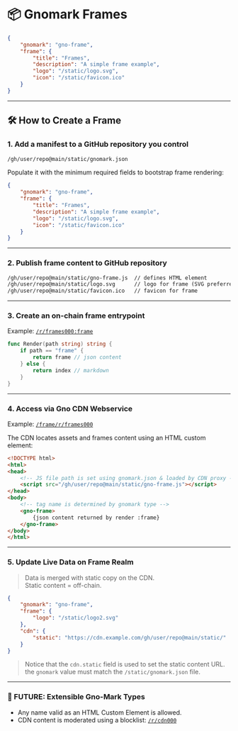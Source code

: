 # 📦 Gnomark Frames

```json
{
    "gnomark": "gno-frame",
    "frame": {
        "title": "Frames",
        "description": "A simple frame example",
        "logo": "/static/logo.svg",
        "icon": "/static/favicon.ico"
    }
}
```

---

## 🛠 How to Create a Frame

### 1. Add a manifest to a GitHub repository you control

```txt
/gh/user/repo@main/static/gnomark.json
```

Populate it with the minimum required fields to bootstrap frame rendering:

```json
{
    "gnomark": "gno-frame",
    "frame": {
        "title": "Frames",
        "description": "A simple frame example",
        "logo": "/static/logo.svg",
        "icon": "/static/favicon.ico"
    }
}
```

---

### 2. Publish frame content to GitHub repository

```txt
/gh/user/repo@main/static/gno-frame.js  // defines HTML element
/gh/user/repo@main/static/logo.svg      // logo for frame (SVG preferred, 400x400)
/gh/user/repo@main/static/favicon.ico   // favicon for frame
```

---

### 3. Create an on-chain frame entrypoint

Example: [`/r/frames000:frame`](/r/frames000:frame)

```go
func Render(path string) string {
    if path == "frame" {
        return frame // json content
    } else {
        return index // markdown
    }
}
```

---

### 4. Access via Gno CDN Webservice

Example: [`/frame/r/frames000`](/frame/r/frames000)

The CDN locates assets and frames content using an HTML custom element:

```html
<!DOCTYPE html>
<html>
<head>
    <!-- JS file path is set using gnomark.json & loaded by CDN proxy -->
    <script src="/gh/user/repo@main/static/gno-frame.js"></script>
</head>
<body>
    <!-- tag name is determined by gnomark type -->
    <gno-frame>
        {json content returned by render :frame}
    </gno-frame>
</body>
</html>
```

---

### 5. Update Live Data on Frame Realm

> Data is merged with static copy on the CDN.  
> Static content = off-chain.

```json
{
    "gnomark": "gno-frame",
    "frame": {
        "logo": "/static/logo2.svg" 
    },
    "cdn": {
        "static": "https://cdn.example.com/gh/user/repo@main/static/"
    }
}
```

> Notice that the `cdn.static` field is used to set the static content URL.
> the `gnomark` value must match the `/static/gnomark.json` file.

---

### 🚀 FUTURE: Extensible Gno-Mark Types

- Any name valid as an HTML Custom Element is allowed.
- CDN content is moderated using a blocklist: [`/r/cdn000`](/r/cdn000)